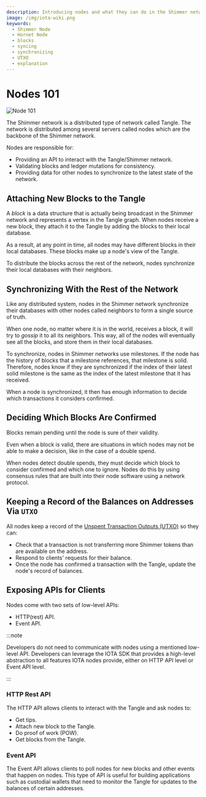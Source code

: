 ```yaml
---
description: Introducing nodes and what they can do in the Shimmer network (Tangle).
image: /img/iota-wiki.png
keywords:
  - Shimmer Node
  - Hornet Node
  - blocks
  - syncing
  - synchronizing
  - UTXO
  - explanation
---
```


# Nodes 101

![Node 101](/img/Banner/banner_nodes_101.svg)

The Shimmer network is a distributed type of network called Tangle. The network is distributed among several servers
called nodes which are the backbone of the Shimmer network.

Nodes are responsible for:

- Providing an API to interact with the Tangle/Shimmer network.
- Validating blocks and ledger mutations for consistency.
- Providing data for other nodes to synchronize to the latest state of the network.

## Attaching New Blocks to the Tangle

A _block_ is a data structure that is actually being broadcast in the Shimmer network and represents a vertex in the
Tangle graph. When nodes receive a new block, they attach it to the Tangle by adding the blocks to their local database.

As a result, at any point in time, all nodes may have different blocks in their local databases. These blocks make up a node's view of the Tangle.

To distribute the blocks across the rest of the network, nodes synchronize their local databases with their neighbors.

## Synchronizing With the Rest of the Network

Like any distributed system, nodes in the Shimmer network synchronize their databases with other nodes called neighbors to form a
single source of truth.

When one node, no matter where it is in the world, receives a block, it will try to _gossip_ it to all its neighbors. This way, all of the nodes will eventually see all the blocks, and store them in their local databases.

To synchronize, nodes in Shimmer networks use milestones. If the node has the history of blocks that a milestone references, that milestone is solid. Therefore, nodes know if they are synchronized if the index of their latest solid milestone is the same as the index of the latest milestone that it has received.

When a node is synchronized, it then has enough information to decide which transactions it considers confirmed.

## Deciding Which Blocks Are Confirmed

Blocks remain pending until the node is sure of their validity.

Even when a block is valid, there are situations in which nodes may not be able to make a decision, like in the case of a double spend.

When nodes detect double spends, they must decide which block to consider confirmed and which one to ignore. Nodes do this by using consensus rules that are built into their node software using a network protocol.

## Keeping a Record of the Balances on Addresses Via `UTXO`

All nodes keep a record of the [Unspent Transaction Outputs (UTXO)](/introduction/explanations/what_is_stardust/rethink_utxo) so they can:

- Check that a transaction is not transferring more Shimmer tokens than are available on the address.
- Respond to clients' requests for their balance.
- Once the node has confirmed a transaction with the Tangle, update the node's record of balances.

## Exposing APIs for Clients

Nodes come with two sets of low-level APIs:

- HTTP(rest) API.
- Event API.

:::note

Developers do not need to communicate with nodes using a mentioned low-level API. Developers can leverage the IOTA SDK that provides a high-level abstraction to all features IOTA nodes provide, either on HTTP API level or Event API level.

:::

### HTTP Rest API

The HTTP API allows clients to interact with the Tangle and ask nodes to:

- Get tips.
- Attach new block to the Tangle.
- Do proof of work (POW).
- Get blocks from the Tangle.

### Event API

The Event API allows clients to poll nodes for new blocks and other events that happen on nodes. This type of API is useful for building applications such as custodial wallets that need to monitor the Tangle for updates to the balances of certain addresses.



